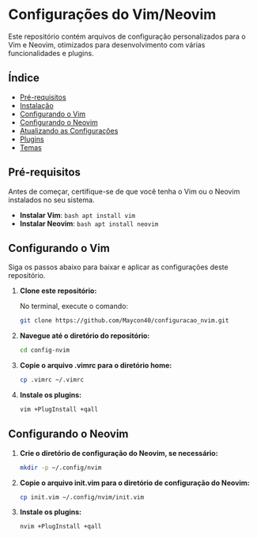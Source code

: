 # Configurações do Vim/Neovim

Este repositório contém arquivos de configuração personalizados para o Vim e Neovim, otimizados para desenvolvimento com várias funcionalidades e plugins.

## Índice

- [Pré-requisitos](#pré-requisitos)
- [Instalação](#instalação)
- [Configurando o Vim](#configurando-o-vim)
- [Configurando o Neovim](#configurando-o-neovim)
- [Atualizando as Configurações](#atualizando-as-configurações)
- [Plugins](#plugins)
- [Temas](#temas)

## Pré-requisitos

Antes de começar, certifique-se de que você tenha o Vim ou o Neovim instalados no seu sistema.

- **Instalar Vim**: ```bash
                    apt install vim
                    ```
- **Instalar Neovim**: ```bash
                       apt install neovim
                       ```

## Configurando o Vim

Siga os passos abaixo para baixar e aplicar as configurações deste repositório.

1. **Clone este repositório:**

   No terminal, execute o comando:

   ```bash
   git clone https://github.com/Maycon40/configuracao_nvim.git
   ```
   
2. **Navegue até o diretório do repositório:**
   ```bash
   cd config-nvim
   ```
   
3. **Copie o arquivo .vimrc para o diretório home:**
   ```bash
   cp .vimrc ~/.vimrc
   ```

4. **Instale os plugins:**
   ```bash
   vim +PlugInstall +qall
   ```
   
## Configurando o Neovim
   
1. **Crie o diretório de configuração do Neovim, se necessário:**
   ```bash
   mkdir -p ~/.config/nvim
   ```

2. **Copie o arquivo init.vim para o diretório de configuração do Neovim:**
   ```bash
   cp init.vim ~/.config/nvim/init.vim
   ```

3. **Instale os plugins:**
   ```bash
   nvim +PlugInstall +qall
   ```

